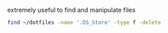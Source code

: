 extremely useful to find and manipulate files
```sh
find ~/dotfiles -name '.DS_Store' -type f -delete
```